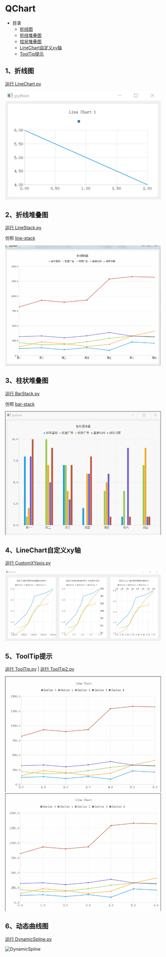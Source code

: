 # QChart

- 目录
  - [折线图](#1、折线图)
  - [折线堆叠图](#2、折线堆叠图)
  - [柱状堆叠图](#3、柱状堆叠图)
  - [LineChart自定义xy轴](#4、LineChart自定义xy轴)
  - [ToolTip提示](#5、ToolTip提示)

## 1、折线图
[运行 LineChart.py](LineChart.py)

![LineChart](ScreenShot/LineChart.png)

## 2、折线堆叠图
[运行 LineStack.py](LineStack.py)

仿照 [line-stack](http://echarts.baidu.com/demo.html#line-stack)

![LineStack](ScreenShot/LineStack.gif)

## 3、柱状堆叠图
[运行 BarStack.py](BarStack.py)

仿照 [bar-stack](http://echarts.baidu.com/demo.html#bar-stack)

![BarStack](ScreenShot/BarStack.gif)

## 4、LineChart自定义xy轴
[运行 CustomXYaxis.py](CustomXYaxis.py)

![CustomXYaxis](ScreenShot/CustomXYaxis.png)

## 5、ToolTip提示
[运行 ToolTip.py](ToolTip.py) | [运行 ToolTip2.py](ToolTip2.py) 

![ToolTip](ScreenShot/ToolTip.gif) ![ToolTip2](ScreenShot/ToolTip2.gif)

## 6、动态曲线图
[运行 DynamicSpline.py](DynamicSpline.py)

![DynamicSpline](ScreenShot/DynamicSpline.gif)
